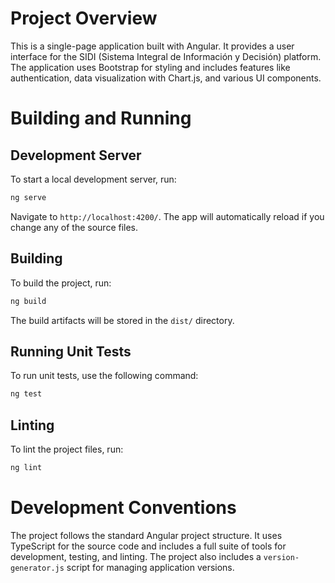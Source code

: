 # Project Overview

This is a single-page application built with Angular. It provides a user interface for the SIDI (Sistema Integral de Información y Decisión) platform. The application uses Bootstrap for styling and includes features like authentication, data visualization with Chart.js, and various UI components.

# Building and Running

## Development Server

To start a local development server, run:

```bash
ng serve
```

Navigate to `http://localhost:4200/`. The app will automatically reload if you change any of the source files.

## Building

To build the project, run:

```bash
ng build
```

The build artifacts will be stored in the `dist/` directory.

## Running Unit Tests

To run unit tests, use the following command:

```bash
ng test
```

## Linting

To lint the project files, run:

```bash
ng lint
```

# Development Conventions

The project follows the standard Angular project structure. It uses TypeScript for the source code and includes a full suite of tools for development, testing, and linting. The project also includes a `version-generator.js` script for managing application versions.
